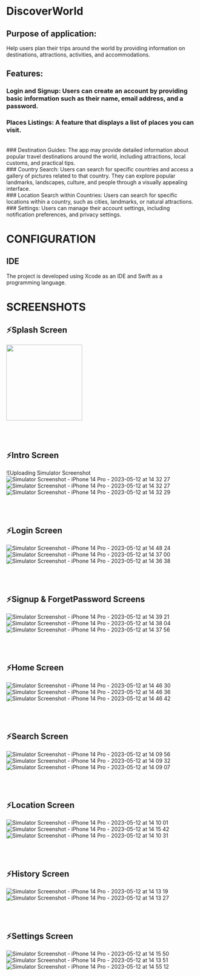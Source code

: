 # DiscoverWorld

## Purpose of application: 
  Help users plan their trips around the world by providing information on destinations, attractions, activities, and accommodations.
  
## Features:
### Login and Signup: Users can create an account by providing basic information such as their name, email address, and a password.<br> 
### Places Listings: A feature that displays a list of places you can visit.
<br> 
### Destination Guides: The app may provide detailed information about popular travel destinations around the world, including attractions, local customs, and practical tips.
<br> 
### Country Search: Users can search for specific countries and access a gallery of pictures related to that country. They can explore popular landmarks, landscapes, culture, and people through a visually appealing interface.
<br> 
### Location Search within Countries: Users can search for specific locations within a country, such as cities, landmarks, or natural attractions. 
<br> 
### Settings: Users can manage their account settings, including notification preferences, and privacy settings.

# CONFIGURATION
## IDE

The project is developed using Xcode as an IDE and Swift as a programming language.

# SCREENSHOTS
 ## ⚡Splash Screen
 <img src="![Simulator Screenshot - iPhone 14 Pro - 2023-05-12 at 14 32 22](https://github.com/AgnesaS/DiscoverWorld/assets/44116298/cc34b46b-e08d-4e52-97ec-91914648f4ab)" width="200" height="200/">
 

<br><br>
 ## ⚡Intro Screen
![Uploading Simulator Screenshot![Simulator Screenshot - iPhone 14 Pro - 2023-05-12 at 14 32 27](https://github.com/AgnesaS/DiscoverWorld/assets/44116298/6a8c6aca-1164-43c1-8684-02fa3e8ef803)![Simulator Screenshot - iPhone 14 Pro - 2023-05-12 at 14 32 27](https://github.com/AgnesaS/DiscoverWorld/assets/44116298/97c9b4c9-5dbd-41f6-8518-96ad02fb660a)![Simulator Screenshot - iPhone 14 Pro - 2023-05-12 at 14 32 29](https://github.com/AgnesaS/DiscoverWorld/assets/44116298/91297e17-681c-4cb3-8ce7-83909a6038fc)
 

<br><br>
 ## ⚡Login Screen
![Simulator Screenshot - iPhone 14 Pro - 2023-05-12 at 14 48 24](https://github.com/AgnesaS/DiscoverWorld/assets/44116298/8c67c0e7-6a6b-4104-81bf-121d14656f98)
![Simulator Screenshot - iPhone 14 Pro - 2023-05-12 at 14 37 00](https://github.com/AgnesaS/DiscoverWorld/assets/44116298/f8571cdf-99c5-44fb-839b-052a8729d2e3)
![Simulator Screenshot - iPhone 14 Pro - 2023-05-12 at 14 36 38](https://github.com/AgnesaS/DiscoverWorld/assets/44116298/04da1e5e-2fe1-4e68-8067-76a39d78f21b)
 

<br><br>
 ## ⚡Signup & ForgetPassword Screens
![Simulator Screenshot - iPhone 14 Pro - 2023-05-12 at 14 39 21](https://github.com/AgnesaS/DiscoverWorld/assets/44116298/245d2571-fba5-4f4a-951d-ce31006be7fa)
![Simulator Screenshot - iPhone 14 Pro - 2023-05-12 at 14 38 04](https://github.com/AgnesaS/DiscoverWorld/assets/44116298/7a37e914-dfc2-4c6e-9cba-dc825eb58f43)
![Simulator Screenshot - iPhone 14 Pro - 2023-05-12 at 14 37 56](https://github.com/AgnesaS/DiscoverWorld/assets/44116298/34d00c3c-fa99-4270-8a62-0894cf508da5)
 

<br><br>
 ## ⚡Home Screen
 ![Simulator Screenshot - iPhone 14 Pro - 2023-05-12 at 14 46 30](https://github.com/AgnesaS/DiscoverWorld/assets/44116298/37c4c27b-e9cd-436f-9408-2ab732b79e53)
![Simulator Screenshot - iPhone 14 Pro - 2023-05-12 at 14 46 36](https://github.com/AgnesaS/DiscoverWorld/assets/44116298/fcb55edb-c3cc-482f-865d-5413e216143f)
![Simulator Screenshot - iPhone 14 Pro - 2023-05-12 at 14 46 42](https://github.com/AgnesaS/DiscoverWorld/assets/44116298/f251b4c9-1d9f-4d9f-b45d-bec15ff3d83b)
 

<br><br>
 ## ⚡Search Screen
 ![Simulator Screenshot - iPhone 14 Pro - 2023-05-12 at 14 09 56](https://github.com/AgnesaS/DiscoverWorld/assets/44116298/222b588d-771b-4f48-863c-ce8db396138b)
![Simulator Screenshot - iPhone 14 Pro - 2023-05-12 at 14 09 32](https://github.com/AgnesaS/DiscoverWorld/assets/44116298/35ce9f0a-5154-4878-9ae2-d97c765f2f8c)
![Simulator Screenshot - iPhone 14 Pro - 2023-05-12 at 14 09 07](https://github.com/AgnesaS/DiscoverWorld/assets/44116298/e4270289-b7dc-4f42-a26c-440be4361587)
 

<br><br>
 ## ⚡Location Screen
 ![Simulator Screenshot - iPhone 14 Pro - 2023-05-12 at 14 10 01](https://github.com/AgnesaS/DiscoverWorld/assets/44116298/48708209-c746-4963-a71f-b6f5be74ca11)
![Simulator Screenshot - iPhone 14 Pro - 2023-05-12 at 14 15 42](https://github.com/AgnesaS/DiscoverWorld/assets/44116298/d277d3cc-acc9-4082-befa-358fc1797415)
![Simulator Screenshot - iPhone 14 Pro - 2023-05-12 at 14 10 31](https://github.com/AgnesaS/DiscoverWorld/assets/44116298/5dd36a3d-51ac-41f7-bfd0-2df951a9f15f)
 

<br><br>
 ## ⚡History Screen
 ![Simulator Screenshot - iPhone 14 Pro - 2023-05-12 at 14 13 19](https://github.com/AgnesaS/DiscoverWorld/assets/44116298/4c22817e-d371-4a24-99d4-b757229daf3e)
![Simulator Screenshot - iPhone 14 Pro - 2023-05-12 at 14 13 27](https://github.com/AgnesaS/DiscoverWorld/assets/44116298/db2324b9-3c5b-4ff7-84d8-f6028fa129ab)
 

<br><br>
 ## ⚡Settings Screen
 ![Simulator Screenshot - iPhone 14 Pro - 2023-05-12 at 14 15 50](https://github.com/AgnesaS/DiscoverWorld/assets/44116298/eb463023-618b-432d-8c5b-512a03c36976)
![Simulator Screenshot - iPhone 14 Pro - 2023-05-12 at 14 13 51](https://github.com/AgnesaS/DiscoverWorld/assets/44116298/b625602a-481c-42bf-8739-fc655554ee37)
![Simulator Screenshot - iPhone 14 Pro - 2023-05-12 at 14 55 12](https://github.com/AgnesaS/DiscoverWorld/assets/44116298/c8bf617a-10ac-4264-94f2-984e7a753057)

 
 
 
 
 
 
 
 
 
 
 
 
 
 
 
 
 
 
 
